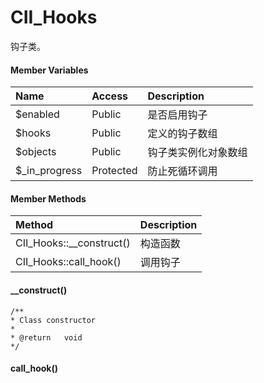 # CII\_Hooks

钩子类。

#### Member Variables

| Name | Access | Description |
| :--- | :--- | :--- |
| $enabled | Public | 是否启用钩子 |
| $hooks | Public | 定义的钩子数组 |
| $objects | Public | 钩子类实例化对象数组 |
| $\_in\_progress | Protected | 防止死循环调用 |

#### Member Methods

| Method | Description |
| :--- | :--- |
| CII\_Hooks::\_\_construct\(\) | 构造函数 |
| CII\_Hooks::call\_hook\(\) | 调用钩子 |

#### \_\_construct\(\)

```
/**
* Class constructor
*
* @return	void
*/
```

#### call\_hook\(\)



